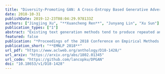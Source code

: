```yaml
---
title: "Diversity-Promoting GAN: A Cross-Entropy Based Generative Adversarial Network for Diversified Text Generation"
date: 2018-10-31
publishDate: 2019-12-23T08:04:29.978133Z
authors: ["Jingjing Xu", "**Xuancheng Ren**", "Junyang Lin", "Xu Sun"]
publication_types: ["1"]
abstract: "Existing text generation methods tend to produce repeated and ”boring” expressions. To tackle this problem, we propose a new text generation model, called Diversity-Promoting Generative Adversarial Network (DP-GAN). The proposed model assigns low reward for repeatedly generated text and high reward for ”novel” and fluent text, encouraging the generator to produce diverse and informative text. Moreover, we propose a novel language-model based discriminator, which can better distinguish novel text from repeated text without the saturation problem compared with existing classifier-based discriminators. The experimental results on review generation and dialogue generation tasks demonstrate that our model can generate substantially more diverse and informative text than existing baselines."
featured: false
publication: "*Proceedings of the 2018 Conference on Empirical Methods in Natural Language Processing, **EMNLP 2018***"
publication_short: "**EMNLP 2018**"
url_pdf: "https://www.aclweb.org/anthology/D18-1428/"
url_arxiv: "https://arxiv.org/abs/1802.01345"
url_code: "https://github.com/lancopku/DPGAN"
doi: "10.18653/v1/D18-1428"
---
```


